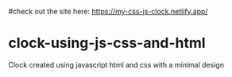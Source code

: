 #check out the site here: https://my-css-js-clock.netlify.app/


# clock-using-js-css-and-html
Clock created using javascript html and css with a minimal design
